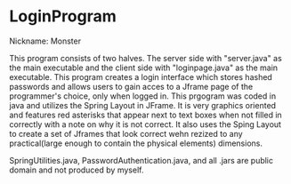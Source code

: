 # LoginProgram
Nickname: Monster 

This program consists of two halves. The server side with "server.java" as the main executable and the client side with "loginpage.java" as the main executable. This program creates a login interface which stores hashed passwords and allows users to gain acces to a Jframe page of the programmer's choice, only when logged in. This prgogram was coded in java and utilizes the Spring Layout in JFrame. It is very graphics oriented and features red asterisks that appear next to text boxes when not filled in correctly with a note on why it is not correct. It also uses the Sping Layout to create a set of Jframes that look correct wehn rezized to any practical(large enough to contain the physical elements) dimensions.

SpringUtilities.java, PasswordAuthentication.java, and all .jars are public domain and not produced by myself.
